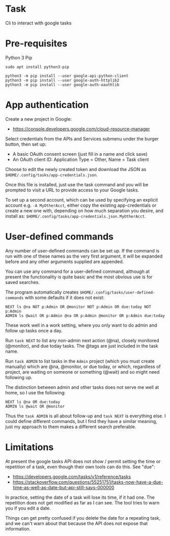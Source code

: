 Task
====

Cli to interact with google tasks

Pre-requisites
==============

Python 3 Pip

~~~
sudo apt install python3-pip
~~~

~~~
python3 -m pip install --user google-api-python-client
python3 -m pip install --user google-auth-httplib2
python3 -m pip install --user google-auth-oauthlib
~~~

App authentication
===================

Create a new project in Google:

* https://console.developers.google.com/cloud-resource-manager

Select credentials from the APIs and Services submenu under the burger
button, then set up:

* A basic OAuth consent screen (just fill in a name and click save)
* An OAuth client ID: Application Type = Other, Name = Task client

Choose to edit the newly created token and download the JSON as
`$HOME/.config/tasks/app-credentials.json`.

Once this file is installed, just use the task command and you
will be prompted to visit a URL to provide access to your Google
tasks.

To set up a second account, which can be used by specifying an explicit
account e.g. `-A MyOtherAcct`, either copy the existing app-credentials
or create a new one with, depending on how much separation you desire,
and install as: `$HOME/.config/tasks/app-credentials.json.MyOtherAcct`.

User-defined commands
=====================

Any number of user-defined commands can be set up. If the command
is run with one of these names as the very first argument, it will be
expanded before and any other arguments supplied are appended.

You can use any command for a user-defined command, although at present
the functionality is quite basic and the most obvious use is for saved
searches.

The program automatically creates `$HOME/.config/tasks/user-defined-commands`
with some defaults if it does not exist:

```
NEXT ls @na NOT p:Admin OR @monitor NOT p:Admin OR due:today NOT p:Admin
ADMIN ls @wait OR p:Admin @na OR p:Admin @monitor OR p:Admin due:today
```

These work well in a work setting, where you only want to do admin and follow
up tasks once a day.

Run `task NEXT` to list any non-admin next action (@na),
closely monitored (@monitor), and due today tasks.
The @tags are just included in the task name.

Run `task ADMIN` to list tasks in the `Admin` project (which you must create
manually) which are @na, @monitor, or due today, or which, regardless
of project, are waiting on someone or something (@wait) and so might need
following up.

The distinction between admin and other tasks does not serve me well at home,
so I use the following:

```
NEXT ls @na OR due:today
ADMIN ls @wait OR @monitor
```

Thus the `task ADMIN` is all about follow-up and `task NEXT` is everything
else. I could define different commands, but I find they have a similar
meaning, just my approach to them makes a different search preferable.

Limitations
===========

At present the google tasks API does not show / permit setting the
time or repetition of a task, even though their own tools can do this.
See "due":

* https://developers.google.com/tasks/v1/reference/tasks
* https://stackoverflow.com/questions/55251751/tasks-now-have-a-due-time-as-well-as-date-but-api-still-says-000000

In practice, setting the date of a task will lose its time, if it
had one. The repetition does not get modified as far as I can see.
The tool tries to warn you if you edit a date.

Things can get pretty confused if you delete the date for a
repeating task, and we can't warn about that because the API does not
expose that information.
